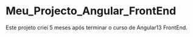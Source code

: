 # Meu_Projecto_Angular_FrontEnd
 Este projeto criei 5 meses após terminar o curso de Angular13 FrontEnd.
